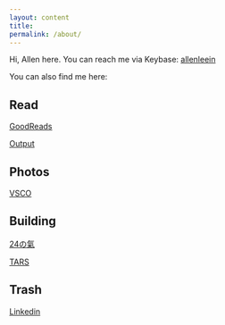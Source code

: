```yaml
---
layout: content
title: 
permalink: /about/
---
```


Hi, Allen here. You can reach me via Keybase: [allenleein](https://keybase.io/allenleein)

You can also find me here:

## Read

[GoodReads](https://www.goodreads.com/user/show/20146841-allen)

[Output](https://allenleein.github.io/brains/output/)


## Photos

[VSCO]()


## Building

[24の氣](https://www.producthunt.com/upcoming/24-24-energy)

[TARS](https://www.producthunt.com/upcoming/tars)


## Trash

[Linkedin](https://www.linkedin.com/in/allen-lee-52b16378/)








